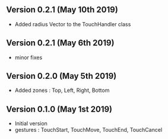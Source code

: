 Version 0.2.1 (May 10th 2019)
-----------------------------
 * Added radius Vector to the TouchHandler class

Version 0.2.1 (May 6th 2019)
-----------------------------
 * minor fixes

Version 0.2.0 (May 5th 2019)
-----------------------------
 * Added zones : Top, Left, Right, Bottom

Version 0.1.0 (May 1st 2019)
-----------------------------
 * Initial version
 * gestures : TouchStart, TouchMove, TouchEnd, TouchCancel
